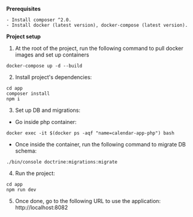 
**Prerequisites**

    - Install composer ^2.0.
    - Install docker (latest version), docker-compose (latest version).

**Project setup**

1. At the root of the project, run the following command to pull docker images and set up containers

````
docker-compose up -d --build
````

2. Install project's dependencies:

````  
cd app
composer install
npm i
````

3. Set up DB and migrations:


- Go inside php container:   

````
docker exec -it $(docker ps -aqf "name=calendar-app-php") bash
````

- Once inside the container, run the following command to migrate DB schema:

````
./bin/console doctrine:migrations:migrate
````

4. Run the project:

````
cd app
npm run dev
````

5. Once done, go to the following URL to use the application: http://localhost:8082